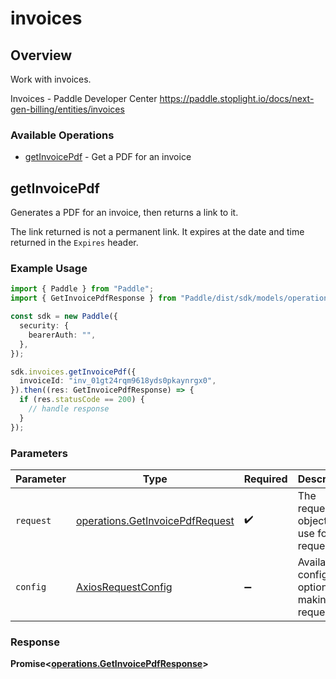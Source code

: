 # invoices

## Overview

Work with invoices.

Invoices - Paddle Developer Center
<https://paddle.stoplight.io/docs/next-gen-billing/entities/invoices>
### Available Operations

* [getInvoicePdf](#getinvoicepdf) - Get a PDF for an invoice

## getInvoicePdf

Generates a PDF for an invoice, then returns a link to it.

The link returned is not a permanent link. It expires at the date and time returned in the `Expires` header.

### Example Usage

```typescript
import { Paddle } from "Paddle";
import { GetInvoicePdfResponse } from "Paddle/dist/sdk/models/operations";

const sdk = new Paddle({
  security: {
    bearerAuth: "",
  },
});

sdk.invoices.getInvoicePdf({
  invoiceId: "inv_01gt24rqm9618yds0pkaynrgx0",
}).then((res: GetInvoicePdfResponse) => {
  if (res.statusCode == 200) {
    // handle response
  }
});
```

### Parameters

| Parameter                                                                          | Type                                                                               | Required                                                                           | Description                                                                        |
| ---------------------------------------------------------------------------------- | ---------------------------------------------------------------------------------- | ---------------------------------------------------------------------------------- | ---------------------------------------------------------------------------------- |
| `request`                                                                          | [operations.GetInvoicePdfRequest](../../models/operations/getinvoicepdfrequest.md) | :heavy_check_mark:                                                                 | The request object to use for the request.                                         |
| `config`                                                                           | [AxiosRequestConfig](https://axios-http.com/docs/req_config)                       | :heavy_minus_sign:                                                                 | Available config options for making requests.                                      |


### Response

**Promise<[operations.GetInvoicePdfResponse](../../models/operations/getinvoicepdfresponse.md)>**

